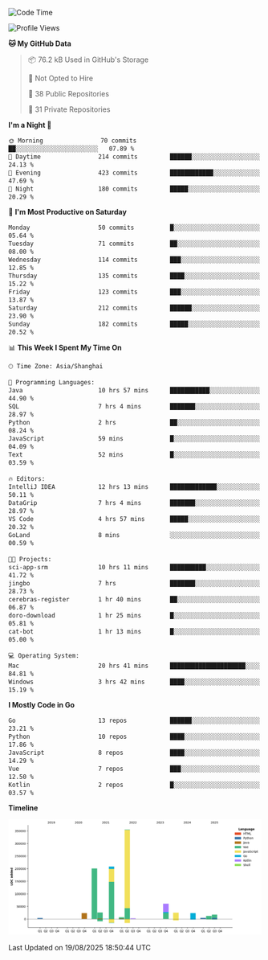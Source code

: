 <!--START_SECTION:waka-->
![Code Time](http://img.shields.io/badge/Code%20Time-4%2C381%20hrs%2054%20mins-blue)

![Profile Views](http://img.shields.io/badge/Profile%20Views-0-blue)

**🐱 My GitHub Data** 

> 📦 76.2 kB Used in GitHub's Storage 
 > 
> 🚫 Not Opted to Hire
 > 
> 📜 38 Public Repositories 
 > 
> 🔑 31 Private Repositories 
 > 
**I'm a Night 🦉** 

```text
🌞 Morning                70 commits          ██░░░░░░░░░░░░░░░░░░░░░░░   07.89 % 
🌆 Daytime                214 commits         ██████░░░░░░░░░░░░░░░░░░░   24.13 % 
🌃 Evening                423 commits         ████████████░░░░░░░░░░░░░   47.69 % 
🌙 Night                  180 commits         █████░░░░░░░░░░░░░░░░░░░░   20.29 % 
```
📅 **I'm Most Productive on Saturday** 

```text
Monday                   50 commits          █░░░░░░░░░░░░░░░░░░░░░░░░   05.64 % 
Tuesday                  71 commits          ██░░░░░░░░░░░░░░░░░░░░░░░   08.00 % 
Wednesday                114 commits         ███░░░░░░░░░░░░░░░░░░░░░░   12.85 % 
Thursday                 135 commits         ████░░░░░░░░░░░░░░░░░░░░░   15.22 % 
Friday                   123 commits         ███░░░░░░░░░░░░░░░░░░░░░░   13.87 % 
Saturday                 212 commits         ██████░░░░░░░░░░░░░░░░░░░   23.90 % 
Sunday                   182 commits         █████░░░░░░░░░░░░░░░░░░░░   20.52 % 
```


📊 **This Week I Spent My Time On** 

```text
🕑︎ Time Zone: Asia/Shanghai

💬 Programming Languages: 
Java                     10 hrs 57 mins      ███████████░░░░░░░░░░░░░░   44.90 % 
SQL                      7 hrs 4 mins        ███████░░░░░░░░░░░░░░░░░░   28.97 % 
Python                   2 hrs               ██░░░░░░░░░░░░░░░░░░░░░░░   08.24 % 
JavaScript               59 mins             █░░░░░░░░░░░░░░░░░░░░░░░░   04.09 % 
Text                     52 mins             █░░░░░░░░░░░░░░░░░░░░░░░░   03.59 % 

🔥 Editors: 
IntelliJ IDEA            12 hrs 13 mins      █████████████░░░░░░░░░░░░   50.11 % 
DataGrip                 7 hrs 4 mins        ███████░░░░░░░░░░░░░░░░░░   28.97 % 
VS Code                  4 hrs 57 mins       █████░░░░░░░░░░░░░░░░░░░░   20.32 % 
GoLand                   8 mins              ░░░░░░░░░░░░░░░░░░░░░░░░░   00.59 % 

🐱‍💻 Projects: 
sci-app-srm              10 hrs 11 mins      ██████████░░░░░░░░░░░░░░░   41.72 % 
jingbo                   7 hrs               ███████░░░░░░░░░░░░░░░░░░   28.73 % 
cerebras-register        1 hr 40 mins        ██░░░░░░░░░░░░░░░░░░░░░░░   06.87 % 
doro-download            1 hr 25 mins        █░░░░░░░░░░░░░░░░░░░░░░░░   05.81 % 
cat-bot                  1 hr 13 mins        █░░░░░░░░░░░░░░░░░░░░░░░░   05.00 % 

💻 Operating System: 
Mac                      20 hrs 41 mins      █████████████████████░░░░   84.81 % 
Windows                  3 hrs 42 mins       ████░░░░░░░░░░░░░░░░░░░░░   15.19 % 
```

**I Mostly Code in Go** 

```text
Go                       13 repos            ██████░░░░░░░░░░░░░░░░░░░   23.21 % 
Python                   10 repos            ████░░░░░░░░░░░░░░░░░░░░░   17.86 % 
JavaScript               8 repos             ████░░░░░░░░░░░░░░░░░░░░░   14.29 % 
Vue                      7 repos             ███░░░░░░░░░░░░░░░░░░░░░░   12.50 % 
Kotlin                   2 repos             █░░░░░░░░░░░░░░░░░░░░░░░░   03.57 % 
```



**Timeline**

![Lines of Code chart](https://raw.githubusercontent.com/youtiaoguagua/youtiaoguagua/master/assets/bar_graph.png)


 Last Updated on 19/08/2025 18:50:44 UTC
<!--END_SECTION:waka-->